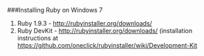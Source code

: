 ###Installing Ruby on Windows 7

1.  Ruby 1.9.3 - http://rubyinstaller.org/downloads/
1.  Ruby DevKit - http://rubyinstaller.org/downloads/ (installation instructions at https://github.com/oneclick/rubyinstaller/wiki/Development-Kit

